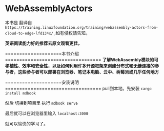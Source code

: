 # WebAssemblyActors


本书是 翻译自  `https://training.linuxfoundation.org/training/webassembly-actors-from-cloud-to-edge-lfd134x/` ,如有侵权请告知。

**英语阅读能力好的推荐去原文观看更佳。**

====================本书介绍==================================
**了解WebAssembly模块的可移植性、效率和安全性，以及如何利用许多开源框架来创建分布式和无缝连接的参与者，这些参与者可以部署在浏览器、笔记本电脑、云中、树莓派或几乎任何地方**

====================安装说明==================================
pull到本地。先安装 `cargo install mdbook`

然后 切换到项目里 执行 `mdbook serve`

最后就可以在浏览器里输入 `localhost:3000`

就可以愉快的学习了。
